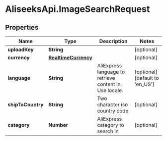 # AliseeksApi.ImageSearchRequest

## Properties
Name | Type | Description | Notes
------------ | ------------- | ------------- | -------------
**uploadKey** | **String** |  | [optional] 
**currency** | [**RealtimeCurrency**](RealtimeCurrency.md) |  | [optional] 
**language** | **String** | AliExpress language to retrieve content in. Use locale.  | [optional] [default to &#39;en_US&#39;]
**shipToCountry** | **String** | Two character iso country code  | [optional] 
**category** | **Number** | AliExpress category to search in | [optional] 



